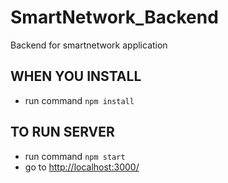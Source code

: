 # SmartNetwork_Backend
Backend for smartnetwork application

## WHEN YOU INSTALL
* run command `npm install`

## TO RUN SERVER
* run command `npm start`
* go to [http://localhost:3000/](http://localhost:3000/)
